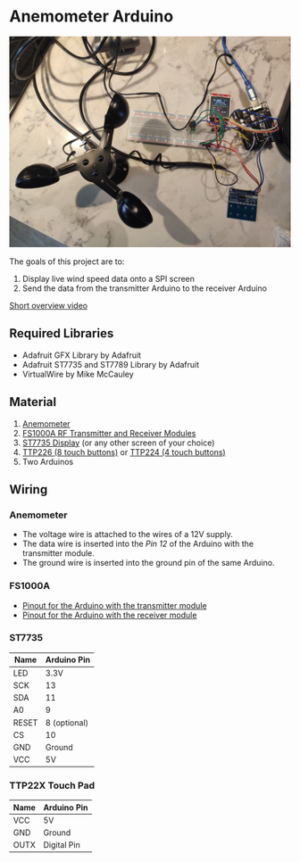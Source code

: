 # Anemometer Arduino

![Anemometer Overview](/images/overview.jpg)

The goals of this project are to:

1. Display live wind speed data onto a SPI screen
1. Send the data from the transmitter Arduino to the receiver Arduino

[Short overview video](https://drive.google.com/open?id=1yNKfoHhbNAwHX3za7skcFMAHot8nph72)

## Required Libraries

- Adafruit GFX Library by Adafruit
- Adafruit ST7735 and ST7789 Library by Adafruit
- VirtualWire by Mike McCauley

## Material

1. [Anemometer](https://wiki.dfrobot.com/Wind_Speed_Sensor_Voltage_Type_0-5V__SKU_SEN0170)
1. [FS1000A RF Transmitter and Receiver Modules](https://www.aliexpress.com/item/32896035786.html?spm=2114.search0302.3.23.7165161bYrCHQ0&ws_ab_test=searchweb0_0,searchweb201602_0,searchweb201603_0,ppcSwitch_0&algo_pvid=722cfee0-dc60-48e2-b453-23c4ac2dda30&algo_expid=722cfee0-dc60-48e2-b453-23c4ac2dda30-3)
1. [ST7735 Display](https://www.banggood.com/Geekcreit-0_96-Inch-7Pin-HD-Color-IPS-Screen-TFT-LCD-Display-SPI-ST7735-Module-p-1370911.html?rmmds=search&cur_warehouse=CN) (or any other screen of your choice)
1. [TTP226 (8  touch buttons)](https://www.banggood.com/TTP226-8-Channel-Digital-Capacitive-Switch-Touch-Sensor-Module-p-1557893.html?rmmds=search&cur_warehouse=CN) or [TTP224 (4 touch buttons)](https://www.banggood.com/TTP224-4CH-Channel-Capacitive-Touch-Switch-Digital-Touch-Sensor-Module-p-1540570.html?rmmds=search&cur_warehouse=CN)
1. Two Arduinos

## Wiring

### Anemometer

- The voltage wire is attached to the wires of a 12V supply.
- The data wire is inserted into the *Pin 12* of the Arduino with the transmitter module.
- The ground wire is inserted into the ground pin of the same Arduino.

### FS1000A

- [Pinout for the Arduino with the transmitter module](https://cdn.instructables.com/FZH/IW05/HM8DG0TI/FZHIW05HM8DG0TI.LARGE.jpg?auto=webp&frame=1&width=625&fit=bounds)
- [Pinout for the Arduino with the receiver module](https://cdn.instructables.com/FIT/MUZG/HM8DG0TF/FITMUZGHM8DG0TF.LARGE.jpg?auto=webp&frame=1&width=575&fit=bounds)

### ST7735

| Name  | Arduino Pin  |
|-------|--------------|
| LED   | 3.3V         |
| SCK   | 13           |
| SDA   | 11           |
| A0    | 9            |
| RESET | 8 (optional) |
| CS    | 10           |
| GND   | Ground       |
| VCC   | 5V           |

### TTP22X Touch Pad

| Name  | Arduino Pin  |
|-------|--------------|
| VCC   | 5V           |
| GND   | Ground       |
| OUTX  | Digital Pin  |




